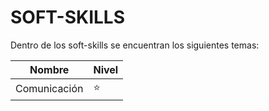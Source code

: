 # SOFT-SKILLS

Dentro de los soft-skills se encuentran los siguientes temas:

| Nombre       | Nivel  |
| ------------ | ------ |
| Comunicación | :star: |
